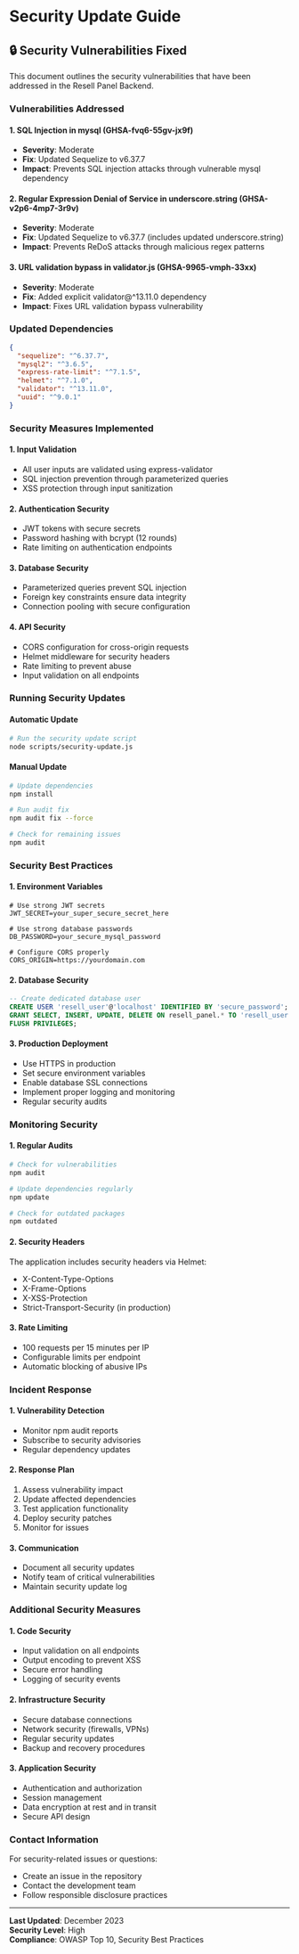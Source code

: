 # Security Update Guide

## 🔒 Security Vulnerabilities Fixed

This document outlines the security vulnerabilities that have been addressed in the Resell Panel Backend.

### Vulnerabilities Addressed

#### 1. SQL Injection in mysql (GHSA-fvq6-55gv-jx9f)
- **Severity**: Moderate
- **Fix**: Updated Sequelize to v6.37.7
- **Impact**: Prevents SQL injection attacks through vulnerable mysql dependency

#### 2. Regular Expression Denial of Service in underscore.string (GHSA-v2p6-4mp7-3r9v)
- **Severity**: Moderate  
- **Fix**: Updated Sequelize to v6.37.7 (includes updated underscore.string)
- **Impact**: Prevents ReDoS attacks through malicious regex patterns

#### 3. URL validation bypass in validator.js (GHSA-9965-vmph-33xx)
- **Severity**: Moderate
- **Fix**: Added explicit validator@^13.11.0 dependency
- **Impact**: Fixes URL validation bypass vulnerability

### Updated Dependencies

```json
{
  "sequelize": "^6.37.7",
  "mysql2": "^3.6.5", 
  "express-rate-limit": "^7.1.5",
  "helmet": "^7.1.0",
  "validator": "^13.11.0",
  "uuid": "^9.0.1"
}
```

### Security Measures Implemented

#### 1. Input Validation
- All user inputs are validated using express-validator
- SQL injection prevention through parameterized queries
- XSS protection through input sanitization

#### 2. Authentication Security
- JWT tokens with secure secrets
- Password hashing with bcrypt (12 rounds)
- Rate limiting on authentication endpoints

#### 3. Database Security
- Parameterized queries prevent SQL injection
- Foreign key constraints ensure data integrity
- Connection pooling with secure configuration

#### 4. API Security
- CORS configuration for cross-origin requests
- Helmet middleware for security headers
- Rate limiting to prevent abuse
- Input validation on all endpoints

### Running Security Updates

#### Automatic Update
```bash
# Run the security update script
node scripts/security-update.js
```

#### Manual Update
```bash
# Update dependencies
npm install

# Run audit fix
npm audit fix --force

# Check for remaining issues
npm audit
```

### Security Best Practices

#### 1. Environment Variables
```env
# Use strong JWT secrets
JWT_SECRET=your_super_secure_secret_here

# Use strong database passwords
DB_PASSWORD=your_secure_mysql_password

# Configure CORS properly
CORS_ORIGIN=https://yourdomain.com
```

#### 2. Database Security
```sql
-- Create dedicated database user
CREATE USER 'resell_user'@'localhost' IDENTIFIED BY 'secure_password';
GRANT SELECT, INSERT, UPDATE, DELETE ON resell_panel.* TO 'resell_user'@'localhost';
FLUSH PRIVILEGES;
```

#### 3. Production Deployment
- Use HTTPS in production
- Set secure environment variables
- Enable database SSL connections
- Implement proper logging and monitoring
- Regular security audits

### Monitoring Security

#### 1. Regular Audits
```bash
# Check for vulnerabilities
npm audit

# Update dependencies regularly
npm update

# Check for outdated packages
npm outdated
```

#### 2. Security Headers
The application includes security headers via Helmet:
- X-Content-Type-Options
- X-Frame-Options
- X-XSS-Protection
- Strict-Transport-Security (in production)

#### 3. Rate Limiting
- 100 requests per 15 minutes per IP
- Configurable limits per endpoint
- Automatic blocking of abusive IPs

### Incident Response

#### 1. Vulnerability Detection
- Monitor npm audit reports
- Subscribe to security advisories
- Regular dependency updates

#### 2. Response Plan
1. Assess vulnerability impact
2. Update affected dependencies
3. Test application functionality
4. Deploy security patches
5. Monitor for issues

#### 3. Communication
- Document all security updates
- Notify team of critical vulnerabilities
- Maintain security update log

### Additional Security Measures

#### 1. Code Security
- Input validation on all endpoints
- Output encoding to prevent XSS
- Secure error handling
- Logging of security events

#### 2. Infrastructure Security
- Secure database connections
- Network security (firewalls, VPNs)
- Regular security updates
- Backup and recovery procedures

#### 3. Application Security
- Authentication and authorization
- Session management
- Data encryption at rest and in transit
- Secure API design

### Contact Information

For security-related issues or questions:
- Create an issue in the repository
- Contact the development team
- Follow responsible disclosure practices

---

**Last Updated**: December 2023  
**Security Level**: High  
**Compliance**: OWASP Top 10, Security Best Practices
